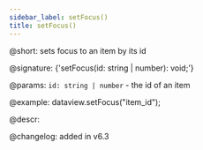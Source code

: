 ```yaml
---
sidebar_label: setFocus()
title: setFocus()
---          
```


@short: sets focus to an item by its id

@signature: {'setFocus(id: string | number): void;'}

@params:
`id: string | number` - the id of an item

@example:
dataview.setFocus("item_id");

@descr:

@changelog: added in v6.3

[comment]: # (@related: dataview/manipulating_data.md#setting-focus-on-item)

[comment]: # (@relatedapi: dataview/api/dataview_getfocus_method.md)
